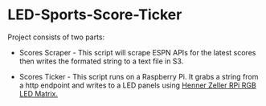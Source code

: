 # LED-Sports-Score-Ticker

Project consists of two parts:

*  Scores Scraper - This script will scrape ESPN APIs for the latest scores then writes the formated string to a text file in S3.

* Scores Ticker - This script runs on a Raspberry Pi. It grabs a string from a http endpoint and writes to a LED panels using [Henner Zeller RPi RGB LED Matrix.](https://github.com/hzeller/rpi-rgb-led-matrix/)
